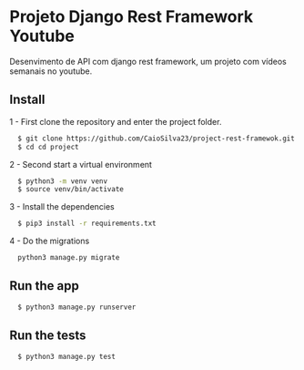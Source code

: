# Projeto Django Rest Framework Youtube
Desenvimento de API com django rest framework, um projeto com vídeos semanais no youtube.

## Install
1 - First clone the repository and enter the project folder.
```bash
  $ git clone https://github.com/CaioSilva23/project-rest-framewok.git
  $ cd cd project
```
2 - Second start a virtual environment
```bash
  $ python3 -m venv venv
  $ source venv/bin/activate
```
3 - Install the dependencies
```bash
  $ pip3 install -r requirements.txt
```
4 - Do the migrations
```bash
  python3 manage.py migrate
```
## Run the app
```bash
  $ python3 manage.py runserver
```
## Run the tests
```bash
  $ python3 manage.py test
```
